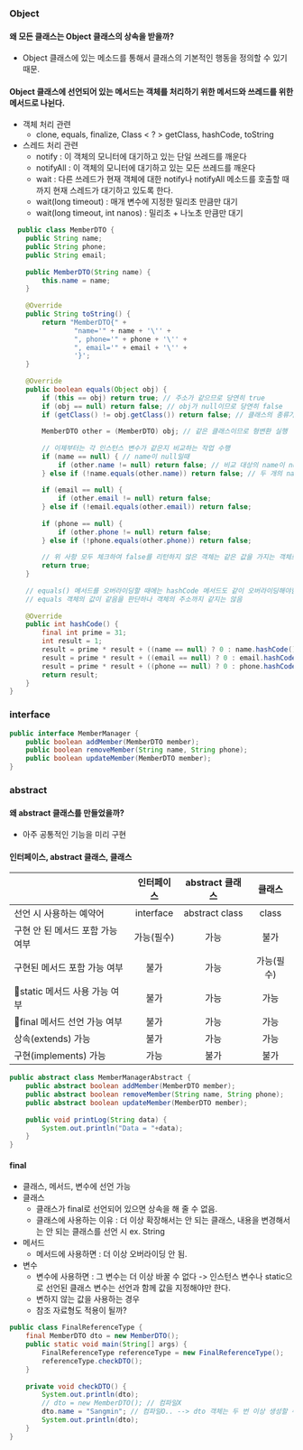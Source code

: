 ### Object
#### 왜 모든 클래스는 Object 클래스의 상속을 받을까?
- Object 클래스에 있는 메소드를 통해서 클래스의 기본적인 행동을 정의할 수 있기 때문.
#### Object 클래스에 선언되어 있는 메서드는 객체를 처리하기 위한 메서드와 쓰레드를 위한 메서드로 나뉜다.
- 객체 처리 관련 
	- clone, equals, finalize, Class < ? > getClass, hashCode, toString
- 스레드 처리 관련
	- notify : 이 객체의 모니터에 대기하고 있는 단일 쓰레드를 깨운다
	- notifyAll : 이 객체의 모니터에 대기하고 있는 모든 쓰레드를 깨운다
	- wait : 다른 쓰레드가 현재 객체에 대한 notify나 notifyAll 메소드를 호출할 때까지 현재 스레드가 대기하고 있도록 한다.
	- wait(long timeout) : 매개 변수에 지정한 밀리초 만큼만 대기
	- wait(long timeout, int nanos) : 밀리초 + 나노초 만큼만 대기
```java
  public class MemberDTO {  
    public String name;  
    public String phone;  
    public String email;  
  
    public MemberDTO(String name) {  
        this.name = name;  
    }  
  
    @Override  
    public String toString() {  
        return "MemberDTO{" +  
                "name='" + name + '\'' +  
                ", phone='" + phone + '\'' +  
                ", email='" + email + '\'' +  
                '}';  
    }  
  
    @Override  
    public boolean equals(Object obj) {  
        if (this == obj) return true; // 주소가 같으므로 당연히 true  
        if (obj == null) return false; // obj가 null이므로 당연히 false  
        if (getClass() != obj.getClass()) return false; // 클래스의 종류가 다르므로 false  
  
        MemberDTO other = (MemberDTO) obj; // 같은 클래스이므로 형변환 실행  
  
        // 이제부터는 각 인스턴스 변수가 같은지 비교하는 작업 수행  
        if (name == null) { // name이 null일때  
            if (other.name != null) return false; // 비교 대상의 name이 null 아니면 false  
        } else if (!name.equals(other.name)) return false; // 두 개의 name 값이 다르면 false  
  
        if (email == null) {  
            if (other.email != null) return false;  
        } else if (!email.equals(other.email)) return false;  
  
        if (phone == null) {  
            if (other.phone != null) return false;  
        } else if (!phone.equals(other.phone)) return false;  
  
        // 위 사항 모두 체크하여 false를 리턴하지 않은 객체는 같은 값을 가지는 객체로 생각해서 true  
        return true;  
    }  
  
    // equals() 메서드를 오버라이딩할 때에는 hashCode 메서드도 같이 오버라이딩해야함  
    // equals 객체의 값이 같음을 판단하나 객체의 주소까지 같지는 않음  
  
    @Override  
    public int hashCode() {  
        final int prime = 31;  
        int result = 1;  
        result = prime * result + ((name == null) ? 0 : name.hashCode());  
        result = prime * result + ((email == null) ? 0 : email.hashCode());  
        result = prime * result + ((phone == null) ? 0 : phone.hashCode());  
        return result;  
    }  
}
```

### interface
```java
public interface MemberManager {  
    public boolean addMember(MemberDTO member);  
    public boolean removeMember(String name, String phone);  
    public boolean updateMember(MemberDTO member);  
}
```


### abstract
#### 왜 abstract 클래스를 만들었을까?
- 아주 공통적인 기능을 미리 구현
#### 인터페이스, abstract 클래스, 클래스
|                                  | 인터페이스 | abstract 클래스 |   클래스   |
|:-------------------------------- |:----------:|:---------------:|:----------:|
| 선언 시 사용하는 예약어          | interface  | abstract class  |   class    |
| 구현 안 된 메서드 포함 가능 여부 | 가능(필수) |      가능       |    불가    |
| 구현된 메서드 포함 가능 여부     |    불가    |      가능       | 가능(필수) |
| static 메서드 사용 가능 여부    |    불가    |      가능       |    가능    |
| final 메서드 선언 가능 여부     |    불가    |      가능       |    가능    |
| 상속(extends) 가능               |    불가    |      가능       |    가능    |
| 구현(implements) 가능            |    가능    |      불가       |    불가    |

```java
public abstract class MemberManagerAbstract {  
    public abstract boolean addMember(MemberDTO member);  
    public abstract boolean removeMember(String name, String phone);  
    public abstract boolean updateMember(MemberDTO member);  
  
    public void printLog(String data) {  
        System.out.println("Data = "+data);  
    }  
}
```

#### final
- 클래스, 메서드, 변수에 선언 가능
- 클래스
	- 클래스가 final로 선언되어 있으면 상속을 해 줄 수 없음.
	- 클래스에 사용하는 이유 : 더 이상 확장해서는 안 되는 클래스, 내용을 변경해서는 안 되는 클래스를 선언 시 ex. String
- 메서드
	- 메서드에 사용하면 : 더 이상 오버라이딩 안 됨.
- 변수
	- 변수에 사용하면 : 그 변수는 더 이상 바꿀 수 없다 -> 인스턴스 변수나 static으로 선언된 클래스 변수는 선언과 함께 값을 지정해야만 한다.
	- 변하지 않는 값을 사용하는 경우
	- 참조 자료형도 적용이 될까?
```java
public class FinalReferenceType {  
    final MemberDTO dto = new MemberDTO();  
    public static void main(String[] args) {  
        FinalReferenceType referenceType = new FinalReferenceType();  
        referenceType.checkDTO();  
    }  
  
    private void checkDTO() {  
        System.out.println(dto);  
        // dto = new MemberDTO(); // 컴파일X  
        dto.name = "Sangmin"; // 컴파일O.. --> dto 객체는 두 번 이상 생성할 수 없음, 객체 안에 있는 객체들은 final로 선언되지 않음  
        System.out.println(dto);  
    }  
}
```